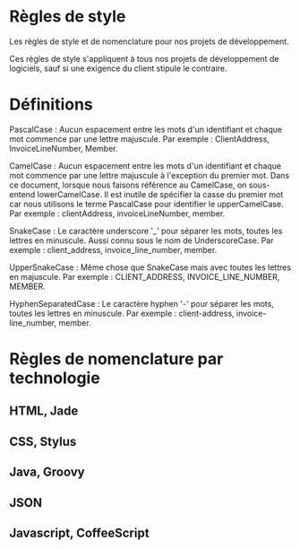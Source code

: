 Règles de style
===============

Les règles de style et de nomenclature pour nos projets de développement.

Ces règles de style s'appliquent à tous nos projets de développement de
logiciels, sauf si une exigence du client stipule le contraire.

Définitions
===========

PascalCase : Aucun espacement entre les mots d'un identifiant et chaque mot
commence par une lettre majuscule. Par exemple : ClientAddress,
InvoiceLineNumber, Member.

CamelCase : Aucun espacement entre les mots d'un identifiant et chaque mot
commence par une lettre majuscule à l'exception du premier mot. Dans ce
document, lorsque nous faisons référence au CamelCase, on sous-entend
lowerCamelCase. Il est inutile de spécifier la casse du premier mot car nous
utilisons le terme PascalCase pour identifier le upperCamelCase. Par exemple :
clientAddress, invoiceLineNumber, member.

SnakeCase : Le caractère underscore '_' pour séparer les mots, toutes les
lettres en minuscule. Aussi connu sous le nom de UnderscoreCase. Par exemple :
client_address, invoice_line_number, member.

UpperSnakeCase : Même chose que SnakeCase mais avec toutes les lettres en
majuscule. Par exemple : CLIENT_ADDRESS, INVOICE_LINE_NUMBER, MEMBER.

HyphenSeparatedCase : Le caractère hyphen '-' pour séparer les mots, toutes les
lettres en minuscule. Par exemple : client-address, invoice-line_number, member.

Règles de nomenclature par technologie
======================================

HTML, Jade
----------

CSS, Stylus
-----------

Java, Groovy
------------

JSON
----

Javascript, CoffeeScript
------------------------

